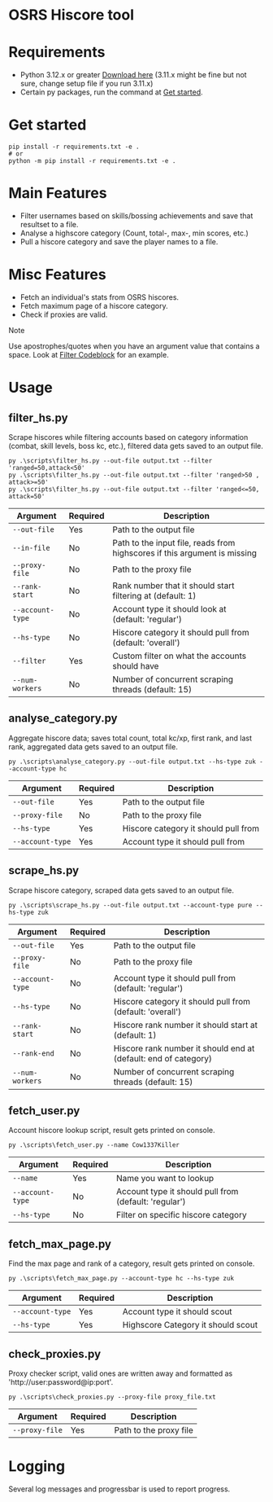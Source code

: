 # OSRS Hiscore tool

# Requirements 
- Python 3.12.x or greater [Download here](https://www.python.org/downloads/) (3.11.x might be fine but not sure, change setup file if you run 3.11.x) 
- Certain py packages, run the command at [Get started](#Getstarted).

# Get started
```console
pip install -r requirements.txt -e .
# or
python -m pip install -r requirements.txt -e .
```

# Main Features
- Filter usernames based on skills/bossing achievements and save that resultset to a file.
- Analyse a highscore category (Count, total-, max-, min scores, etc.)
- Pull a hiscore category and save the player names to a file.

# Misc Features
- Fetch an individual's stats from OSRS hiscores.
- Fetch maximum page of a hiscore category.
- Check if proxies are valid.

> [!Note]
> Use apostrophes/quotes when you have an argument value that contains a space.
> Look at [Filter Codeblock](#filter_hspy) for an example.

# Usage

## filter_hs.py

Scrape hiscores while filtering accounts based on category information (combat, skill levels, boss kc, etc.), filtered data gets saved to an output file.

```console
py .\scripts\filter_hs.py --out-file output.txt --filter 'ranged=50,attack<50'
py .\scripts\filter_hs.py --out-file output.txt --filter 'ranged>50 , attack>=50'
py .\scripts\filter_hs.py --out-file output.txt --filter 'ranged<=50, attack=50' 
```
| Argument      | Required | Description                                |
| ------------- | -------- | ------------------------------------------ |
| `--out-file`  | Yes      | Path to the output file                    |
| `--in-file`  | No      | Path to the input file, reads from highscores if this argument is missing |
| `--proxy-file`  | No      | Path to the proxy file                    |
| `--rank-start`  | No      | Rank number that it should start filtering at (default: 1) |
| `--account-type`  | No      | Account type it should look at (default: 'regular') |
| `--hs-type`  | No      | Hiscore category it should pull from (default: 'overall') |
| `--filter`  | Yes      | Custom filter on what the accounts should have |
| `--num-workers`  | No      | Number of concurrent scraping threads (default: 15) |


## analyse_category.py

Aggregate hiscore data; saves total count, total kc/xp, first rank, and last rank, aggregated data gets saved to an output file.

```console
py .\scripts\analyse_category.py --out-file output.txt --hs-type zuk --account-type hc
```
| Argument      | Required | Description                                |
| ------------- | -------- | ------------------------------------------ |
| `--out-file`  | Yes      | Path to the output file                    |
| `--proxy-file`  | No      | Path to the proxy file                    |
| `--hs-type`  | Yes      | Hiscore category it should pull from        |
| `--account-type`  | Yes      | Account type it should pull from       |


## scrape_hs.py

Scrape hiscore category, scraped data gets saved to an output file.

```console
py .\scripts\scrape_hs.py --out-file output.txt --account-type pure --hs-type zuk
```
| Argument      | Required | Description                                |
| ------------- | -------- | ------------------------------------------ |
| `--out-file`  | Yes      | Path to the output file                    |
| `--proxy-file`  | No      | Path to the proxy file                    |
| `--account-type`  | No      | Account type it should pull from (default: 'regular') |
| `--hs-type`  | No      | Hiscore category it should pull from (default: 'overall') |
| `--rank-start`  | No      | Hiscore rank number it should start at (default: 1) |
| `--rank-end`  | No      | Hiscore rank number it should end at (default: end of category) |
| `--num-workers`  | No      | Number of concurrent scraping threads (default: 15) |


## fetch_user.py

Account hiscore lookup script, result gets printed on console.

```console
py .\scripts\fetch_user.py --name Cow1337Killer
```
| Argument      | Required | Description                                |
| ------------- | -------- | ------------------------------------------ |
| `--name`  | Yes      | Name you want to lookup                    |
| `--account-type`  | No      | Account type it should pull from (default: 'regular') |
| `--hs-type`  | No      | Filter on specific hiscore category  |


## fetch_max_page.py

Find the max page and rank of a category, result gets printed on console.

```console
py .\scripts\fetch_max_page.py --account-type hc --hs-type zuk
```
| Argument      | Required | Description                                |
| ------------- | -------- | ------------------------------------------ |
| `--account-type`  | Yes      | Account type it should scout   |
| `--hs-type`  | Yes      | Highscore Category it should scout  |


## check_proxies.py

Proxy checker script, valid ones are written away and formatted as 'http://user:password@ip:port'.

```console
py .\scripts\check_proxies.py --proxy-file proxy_file.txt
```
| Argument      | Required | Description                                |
| ------------- | -------- | ------------------------------------------ |
| `--proxy-file`  | Yes      | Path to the proxy file   |


# Logging
Several log messages and progressbar is used to report progress.
